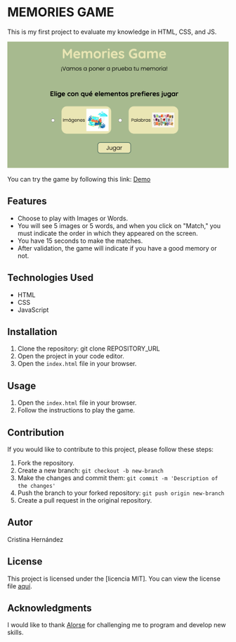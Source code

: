 # MEMORIES GAME

This is my first project to evaluate my knowledge in HTML, CSS, and JS.

![Screenshot of the game](states/memories-game-image.png)

You can try the game by following this link: [Demo](https://crisher73.github.io/Memories-Game/)

## Features

- Choose to play with Images or Words.
- You will see 5 images or 5 words, and when you click on "Match," you must indicate the order in which they appeared on the screen.
- You have 15 seconds to make the matches.
- After validation, the game will indicate if you have a good memory or not. 

## Technologies Used

- HTML
- CSS
- JavaScript

## Installation

1. Clone the repository: git clone REPOSITORY_URL
2. Open the project in your code editor.
3. Open the `index.html` file in your browser.

## Usage

1. Open the `index.html` file in your browser.
2. Follow the instructions to play the game.

## Contribution

If you would like to contribute to this project, please follow these steps:

1. Fork the repository.
2. Create a new branch: `git checkout -b new-branch`
3. Make the changes and commit them: `git commit -m 'Description of the changes'`
4. Push the branch to your forked repository: `git push origin new-branch`
5. Create a pull request in the original repository.

## Autor

Cristina Hernández 

## License

This project is licensed under the [licencia MIT]. You can view the license file [aquí](https://opensource.org/license/mit/).

## Acknowledgments

I would like to thank [Alorse](https://github.com/Alorse) for challenging me to program and develop new skills.